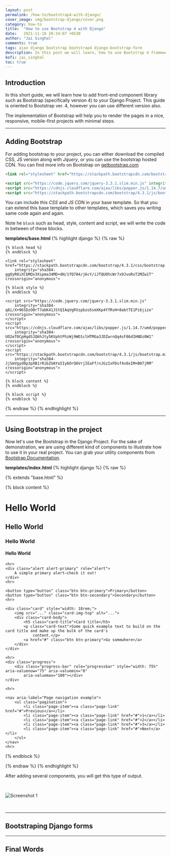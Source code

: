 ```yaml
---
layout: post
permalink: /how-to/bootstrap4-with-django/
cover_image: img/bootstrap-django/cover.png
category: how-to 
title:  "How to use Bootstrap 4 with Django"
date:   2021-11-10 20:34:07 +0530
author: "Jai Singhal"
comments: true
tags: ajax django bootstrap bootstrap4 django-bootstrap-form
description: In this post we will learn, how to use Bootstrap 4 framework with Django
kofi: jai_singhal
toc: true
---
```


## Introduction

In this short guide, we will learn how to add front-end component library such as Bootstrap (specifically version 4) to your Django Project. This guide is oriented to Bootstrap ver. 4, however you can use different version also.

The implementation of Bootstrap will help you to render the pages in a nice, responsive, mobile-first projects with minimal steps.

***

## Adding Bootstrap

For adding bootstrap to your project, you can either download the compiled CSS, JS version along with *Jquery*, or you can use the bootstrap hosted CDN. You can find more info on Bootstrap on [getbootstrap.com](https://getbootstrap.com/)

```html
<link rel="stylesheet" href="https://stackpath.bootstrapcdn.com/bootstrap/4.3.1/css/bootstrap.min.css" integrity="sha384-ggOyR0iXCbMQv3Xipma34MD+dH/1fQ784/j6cY/iJTQUOhcWr7x9JvoRxT2MZw1T" crossorigin="anonymous">
```

```html
<script src="https://code.jquery.com/jquery-3.3.1.slim.min.js" integrity="sha384-q8i/X+965DzO0rT7abK41JStQIAqVgRVzpbzo5smXKp4YfRvH+8abtTE1Pi6jizo" crossorigin="anonymous"></script>
<script src="https://cdnjs.cloudflare.com/ajax/libs/popper.js/1.14.7/umd/popper.min.js" integrity="sha384-UO2eT0CpHqdSJQ6hJty5KVphtPhzWj9WO1clHTMGa3JDZwrnQq4sF86dIHNDz0W1" crossorigin="anonymous"></script>
<script src="https://stackpath.bootstrapcdn.com/bootstrap/4.3.1/js/bootstrap.min.js" integrity="sha384-JjSmVgyd0p3pXB1rRibZUAYoIIy6OrQ6VrjIEaFf/nJGzIxFDsf4x0xIM+B07jRM" crossorigin="anonymous"></script>
```

You can include this *CSS* and *JS* CDN in your base template. So that you can extend this base template to other templates, which saves you writing same code again and again.

Note he `block` such as head, style, content and script, we will write the code in between of these blocks.

**templates/base.html**
{% highlight django %}
{% raw %}

<!DOCTYPE html>
<html>

<head>
    <meta charset="utf-8">
    <meta http-equiv="X-UA-Compatible" content="IE=edge">
    <meta name="viewport" content="width=device-width, initial-scale=1">

    {% block head %}
    {% endblock %}

    <link rel="stylesheet" href="https://stackpath.bootstrapcdn.com/bootstrap/4.3.1/css/bootstrap.min.css"
        integrity="sha384-ggOyR0iXCbMQv3Xipma34MD+dH/1fQ784/j6cY/iJTQUOhcWr7x9JvoRxT2MZw1T" crossorigin="anonymous">

    {% block style %}
    {% endblock %}

    <script src="https://code.jquery.com/jquery-3.3.1.slim.min.js"
        integrity="sha384-q8i/X+965DzO0rT7abK41JStQIAqVgRVzpbzo5smXKp4YfRvH+8abtTE1Pi6jizo" crossorigin="anonymous">
    </script>
    <script src="https://cdnjs.cloudflare.com/ajax/libs/popper.js/1.14.7/umd/popper.min.js"
        integrity="sha384-UO2eT0CpHqdSJQ6hJty5KVphtPhzWj9WO1clHTMGa3JDZwrnQq4sF86dIHNDz0W1" crossorigin="anonymous">
    </script>
    <script src="https://stackpath.bootstrapcdn.com/bootstrap/4.3.1/js/bootstrap.min.js"
        integrity="sha384-JjSmVgyd0p3pXB1rRibZUAYoIIy6OrQ6VrjIEaFf/nJGzIxFDsf4x0xIM+B07jRM" crossorigin="anonymous">
    </script>
</head>

<body>

    {% block content %}
    {% endblock %}

    {% block script %}
    {% endblock %}
</body>

</html>

{% endraw %}
{% endhighlight %}

***

## Using Bootstrap in the project

Now let's use the Bootstrap in the Django Project. For the sake of demonstration, we are using different kind of components to illustrate how to use it in your real project. You can grab your utility components from [Bootstrap Documentation](https://getbootstrap.com/docs/4.3/getting-started/introduction/).

**templates/index.html**
{% highlight django %}
{% raw %}

{% extends "base.html" %}

{% block content %}

<div class="container">
    <h1>Hello World</h1>
    <h2>Hello World</h2>
    <h3>Hello World</h3>
    <h4>Hello World</h4>

    <hr>
    <div class="alert alert-primary" role="alert">
        A simple primary alert—check it out!
    </div>
    <hr>

    <button type="button" class="btn btn-primary">Primary</button>
    <button type="button" class="btn btn-secondary">Secondary</button>
    <hr>

    <div class="card" style="width: 18rem;">
        <img src="..." class="card-img-top" alt="...">
        <div class="card-body">
            <h5 class="card-title">Card title</h5>
            <p class="card-text">Some quick example text to build on the card title and make up the bulk of the card's
                content.</p>
            <a href="#" class="btn btn-primary">Go somewhere</a>
        </div>
    </div>

    <hr>
    <div class="progress">
        <div class="progress-bar" role="progressbar" style="width: 75%" aria-valuenow="75" aria-valuemin="0"
            aria-valuemax="100"></div>
    </div>

    <hr>

    <nav aria-label="Page navigation example">
        <ul class="pagination">
            <li class="page-item"><a class="page-link" href="#">Previous</a></li>
            <li class="page-item"><a class="page-link" href="#">1</a></li>
            <li class="page-item"><a class="page-link" href="#">2</a></li>
            <li class="page-item"><a class="page-link" href="#">3</a></li>
            <li class="page-item"><a class="page-link" href="#">Next</a></li>
        </ul>
    </nav>
    <hr>
</div>

{% endblock %}

{% endraw %}
{% endhighlight %}

After adding several components, you will get this type of output.

<br/>

![Screenshot 1](https://i.imgur.com/MKQqF7a.png)

<br/>

***

## Bootstraping Django forms


***

## Final Words
